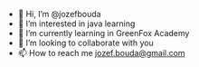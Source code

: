 - 👋 Hi, I’m @jozefbouda
- 👀 I’m interested in java learning
- 🌱 I’m currently learning in GreenFox Academy
- 💞️ I’m looking to collaborate with you
- 📫 How to reach me jozef.bouda@gmail.com

<!---
jozefbouda/jozefbouda is a ✨ special ✨ repository because its `README.md` (this file) appears on your GitHub profile.
You can click the Preview link to take a look at your changes.
--->
